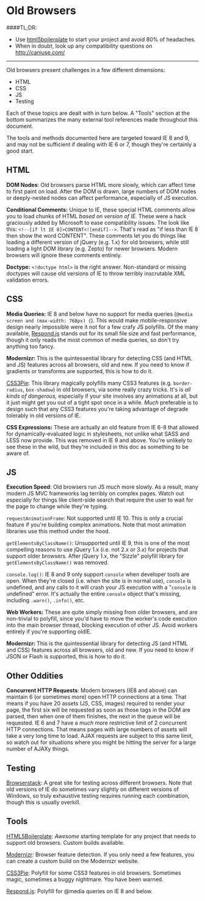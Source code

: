 Old Browsers
============

####TL;DR: 
* Use [html5boilerplate](https://html5boilerplate.com/) to start your project and avoid 80% of headaches.
* When in doubt, look up any compatibility questions on http://caniuse.com/

-----

Old browsers present challenges in a few different dimensions:
* HTML
* CSS
* JS
* Testing

Each of these topics are dealt with in turn below. A "Tools" section at the bottom summarizes the many external tool references made throughout this document.

The tools and methods documented here are targeted toward IE 8 and 9, and may not be sufficient if dealing with IE 6 or 7, though they're certainly a good start.


HTML
----

__DOM Nodes__: Old browsers parse HTML more slowly, which can affect time to first paint on load. After the DOM is drawn, large numbers of DOM nodes or deeply-nested nodes can affect performance, especially of JS execution.

__Conditional Comments:__ Unique to IE, these special HTML comments allow you to load chunks of HTML *based on version of IE.* These were a hack graciously added by Microsoft to ease compatibility issues. The look like this: `<!--[if lt IE 8]>CONTENT<![endif]-->`. That's read as "if less than IE 8 then show the word CONTENT". These comments let you do things like loading a different version of jQuery (e.g. 1.x) for old browsers, while still loading a light DOM library (e.g. Zepto) for newer browsers. Modern browsers will ignore these comments entirely.

__Doctype:__ `<!doctype html>` is the right answer. Non-standard or missing doctypes will cause old versions of IE to throw terribly inscrutable XML validation errors.


CSS
----

__Media Queries:__ IE 8 and below have no support for media queries (`@media screen and (max-width: 768px) {`). This would make mobile-responsive design nearly impossible were it not for a few crafy JS polyfills. Of the many available, [Respond.js](https://github.com/scottjehl/Respond) stands out for its small file size and fast performance, though it only reads the most common of media queries, so don't try anything too fancy.

__Modernizr:__ This is the quintessential library for detecting CSS (and HTML and JS) features across all browsers, old and new. If you need to know if gradients or transforms are supported, this is how to do it.

[CSS3Pie](http://css3pie.com/): This library magically polyfills many CSS3 features (e.g. `border-radius`, `box-shadow`) in old browsers, via some really crazy tricks. It's is *all kinds of dangerous,* especially if your site involves any animations at all, but it just might get you out of a tight spot once in a while. *Much* preferable is to design such that any CSS3 features you're taking advantage of degrade tolerably in old versions of IE.

__CSS Expressions:__ These are actually an old feature from IE 6-8 that allowed for dynamically-evaluated logic in stylesheets, not unlike what SASS and LESS now provide. This was removed in IE 9 and above. You're unlikely to see these in the wild, but they're included in this doc as something to be aware of.


JS
----

__Execution Speed__: Old browsers run JS *much* more slowly. As a result, many modern JS MVC frameworks lag terribly on complex pages. Watch out especially for things like client-side search that require the user to wait for the page to change while they're typing.

`requestAnimationFrame`: Not supported until IE 10. This is only a crucial feature if you're building complex animations. Note that most animation libraries use this method under the hood.

`getElementsByClassName()`: Unsupported until IE 9, this is one of the most compelling reasons to use jQuery 1.x (i.e. not 2.x or 3.x) for projects that support older browsers. After jQuery 1.x, the "Sizzle" polyfill library for `getElementsByClassName()` was removed.

`console.log()`: IE 8 and 9 only support `console` when developer tools are open. When they're closed (i.e. when the site is in normal use), `console` is undefined, and any calls to it will crash your JS execution with a "`console` is undefined" error. It's actually the entire `console` object that's missing, including `.warn()`, `.info()`, etc.

__Web Workers:__ These are quite simply missing from older browsers, and are non-trivial to polyfill, since you'd have to move the worker's code execution into the main browser thread, blocking execution of other JS. Avoid workers entirely if you're supporting oldIE.

__Modernizr:__ This is the quintessential library for detecting JS (and HTML and CSS) features across all browsers, old and new. If you need to know if JSON or Flash is supported, this is how to do it.


Other Oddities
--------------

__Concurrent HTTP Requests__: Modern browsers (IE8 and above) can maintain 6 (or sometimes more) open HTTP connections at a time. That means if you have 20 assets (JS, CSS, images) required to render your page, the first six will be requested as soon as those tags in the DOM are parsed, then when one of them finishes, the next in the queue will be requested. IE 6 and 7 have a *much* more restrictive limit of 2 concurrent HTTP connections. That means pages with large numbers of assets will take a very long time to load. AJAX requests are subject to this same limit, so watch out for situations where you might be hitting the server for a large number of AJAXy things.


Testing
-------

[Browserstack](https://www.browserstack.com/): A great site for testing across different browsers. Note that old versions of IE do sometimes vary slightly on different versions of Windows, so truly exhaustive testing requires running each combination, though this is usually overkill.


Tools
-----
[HTML5Boilerplate](https://html5boilerplate.com/): *Awesome* starting template for any project that needs to support old browsers. Custom builds available.

[Modernizr](https://modernizr.com): Browser feature detection. If you only need a few features, you can create a custom build on the Modernizr website.

[CSS3Pie](http://css3pie.com/): Polyfill for some CSS3 features in old browsers. Sometimes magic, sometimes a buggy nightmare. You have been warned.

[Respond.js](https://github.com/scottjehl/Respond): Polyfill for @media queries on IE 8 and below.
